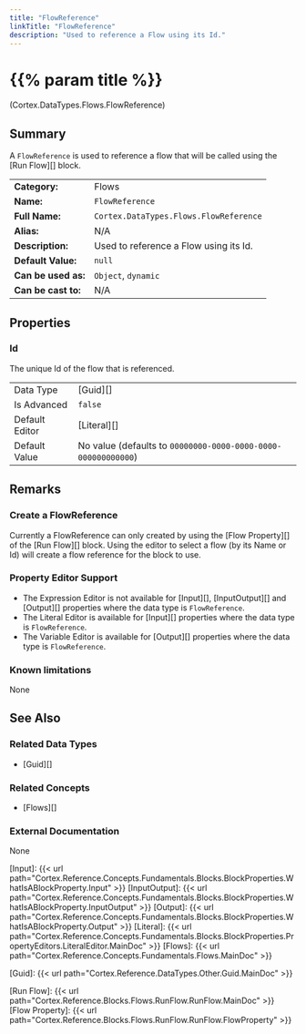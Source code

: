 ```yaml
---
title: "FlowReference"
linkTitle: "FlowReference"
description: "Used to reference a Flow using its Id."
---
```


# {{% param title %}}

<p class="namespace">(Cortex.DataTypes.Flows.FlowReference)</p>

## Summary

A `FlowReference` is used to reference a flow that will be called using the [Run Flow][] block.

| | |
|-|-|
| **Category:**          | Flows |
| **Name:**              | `FlowReference` |
| **Full Name:**         | `Cortex.DataTypes.Flows.FlowReference` |
| **Alias:**             | N/A |
| **Description:**       | Used to reference a Flow using its Id. |
| **Default Value:**     | `null` |
| **Can be used as:**    | `Object`, `dynamic` |
| **Can be cast to:**    |  N/A |

## Properties

### Id

The unique Id of the flow that is referenced.

| | |
|--------------------|---------------------------|
| Data Type | [Guid][] |
| Is Advanced | `false` |
| Default Editor | [Literal][] |
| Default Value | No value (defaults to `00000000-0000-0000-0000-000000000000`) |

## Remarks

### Create a FlowReference

Currently a FlowReference can only created by using the [Flow Property][] of the [Run Flow][] block. Using the editor to select a flow (by its Name or Id) will create a flow reference for the block to use.

### Property Editor Support

- The Expression Editor is not available for [Input][], [InputOutput][] and [Output][] properties where the data type is `FlowReference`.
- The Literal Editor is available for [Input][] properties where the data type is `FlowReference`.
- The Variable Editor is available for [Output][] properties where the data type is `FlowReference`.

### Known limitations

None

## See Also

### Related Data Types

- [Guid][]

### Related Concepts

- [Flows][]

### External Documentation

None

[Input]: {{< url path="Cortex.Reference.Concepts.Fundamentals.Blocks.BlockProperties.WhatIsABlockProperty.Input" >}}
[InputOutput]: {{< url path="Cortex.Reference.Concepts.Fundamentals.Blocks.BlockProperties.WhatIsABlockProperty.InputOutput" >}}
[Output]: {{< url path="Cortex.Reference.Concepts.Fundamentals.Blocks.BlockProperties.WhatIsABlockProperty.Output" >}}
[Literal]: {{< url path="Cortex.Reference.Concepts.Fundamentals.Blocks.BlockProperties.PropertyEditors.LiteralEditor.MainDoc" >}}
[Flows]: {{< url path="Cortex.Reference.Concepts.Fundamentals.Flows.MainDoc" >}}

[Guid]: {{< url path="Cortex.Reference.DataTypes.Other.Guid.MainDoc" >}}

[Run Flow]: {{< url path="Cortex.Reference.Blocks.Flows.RunFlow.RunFlow.MainDoc" >}}
[Flow Property]: {{< url path="Cortex.Reference.Blocks.Flows.RunFlow.RunFlow.FlowProperty" >}}

